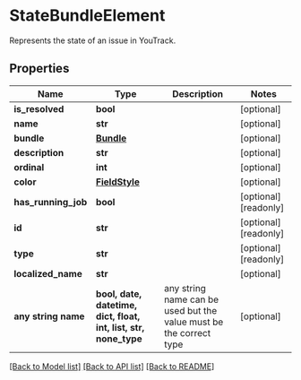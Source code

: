 # StateBundleElement

Represents the state of an issue in YouTrack.

## Properties
Name | Type | Description | Notes
------------ | ------------- | ------------- | -------------
**is_resolved** | **bool** |  | [optional] 
**name** | **str** |  | [optional] 
**bundle** | [**Bundle**](Bundle.md) |  | [optional] 
**description** | **str** |  | [optional] 
**ordinal** | **int** |  | [optional] 
**color** | [**FieldStyle**](FieldStyle.md) |  | [optional] 
**has_running_job** | **bool** |  | [optional] [readonly] 
**id** | **str** |  | [optional] [readonly] 
**type** | **str** |  | [optional] [readonly] 
**localized_name** | **str** |  | [optional] 
**any string name** | **bool, date, datetime, dict, float, int, list, str, none_type** | any string name can be used but the value must be the correct type | [optional]

[[Back to Model list]](../README.md#documentation-for-models) [[Back to API list]](../README.md#documentation-for-api-endpoints) [[Back to README]](../README.md)


